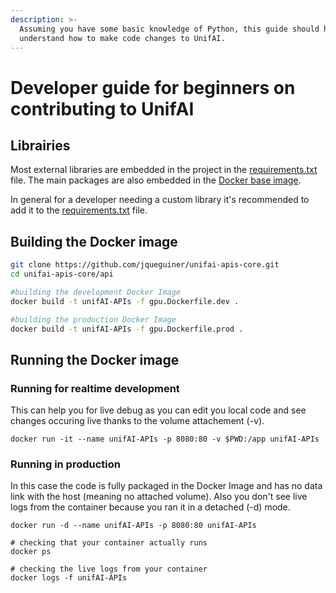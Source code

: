 ```yaml
---
description: >-
  Assuming you have some basic knowledge of Python, this guide should help you
  understand how to make code changes to UnifAI.
---
```


# Developer guide for beginners on contributing to UnifAI

## Librairies

Most external libraries are embedded in the project in the [requirements.txt](https://github.com/jqueguiner/unifai-apis-core/blob/main/api/requirements.txt) file. The main packages are also embedded in the [Docker base image](https://github.com/jqueguiner/unifai-apis-core/blob/main/api/gpu.Dockerfile.full).

In general for a developer needing a custom library it's recommended to add it to the [requirements.txt](https://github.com/jqueguiner/unifai-apis-core/blob/main/api/requirements.txt) file.

## Building the Docker image

```bash
git clone https://github.com/jqueguiner/unifai-apis-core.git
cd unifai-apis-core/api

#building the development Docker Image
docker build -t unifAI-APIs -f gpu.Dockerfile.dev .

#building the production Docker Image
docker build -t unifAI-APIs -f gpu.Dockerfile.prod .
```

## Running the Docker image

### Running for realtime development

This can help you for live debug as you can edit you local code and see changes occuring live thanks to the volume attachement (-v).

```shell
docker run -it --name unifAI-APIs -p 8080:80 -v $PWD:/app unifAI-APIs
```

### Running in production

In this case the code is fully packaged in the Docker Image and has no data link with the host (meaning no attached volume). Also you don't see live logs from the container because you ran it in a detached (-d) mode.

```
docker run -d --name unifAI-APIs -p 8080:80 unifAI-APIs
```

```shell
# checking that your container actually runs
docker ps
```

```
# checking the live logs from your container
docker logs -f unifAI-APIs
```

 
